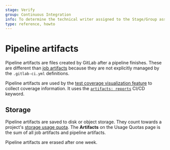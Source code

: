 ```yaml
---
stage: Verify
group: Continuous Integration
info: To determine the technical writer assigned to the Stage/Group associated with this page, see https://about.gitlab.com/handbook/engineering/ux/technical-writing/#assignments
type: reference, howto
---
```


# Pipeline artifacts

Pipeline artifacts are files created by GitLab after a pipeline finishes. These are different than [job artifacts](job_artifacts.md) because they are not explicitly managed by the `.gitlab-ci.yml` definitions.

Pipeline artifacts are used by the [test coverage visualization feature](../../user/project/merge_requests/test_coverage_visualization.md) to collect coverage information. It uses the [`artifacts: reports`](../yaml/README.md#artifactsreports) CI/CD keyword.

## Storage

Pipeline artifacts are saved to disk or object storage. They count towards a project's [storage usage quota](../../user/usage_quotas.md#storage-usage-quota). The **Artifacts** on the Usage Quotas page is the sum of all job artifacts and pipeline artifacts.

Pipeline artifacts are erased after one week.
